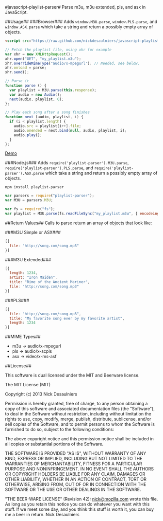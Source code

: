 #javascript-playlist-parser#
Parse m3u, m3u extended, pls, and asx in JavaScript.

##Usage##
###Browser###
Adds `window.M3U.parse`, `window.PLS.parse`, and `window.ASX.parse` which take a
string and return a possibly empty array of objects.

```html
<script src="https://raw.github.com/nickdesaulniers/javascript-playlist-parser/master/lib/parser.min.js"></script>
```

```javascript
// Fetch the playlist file, using xhr for example
var xhr = new XMLHttpRequest();
xhr.open("GET", "my_playlist.m3u");
xhr.overrideMimeType("audio/x-mpegurl"); // Needed, see below.
xhr.onload = parse;
xhr.send();

// Parse it
function parse () {
  var playlist = M3U.parse(this.response);
  var audio = new Audio();
  next(audio, playlist, 0);
};

// Play each song after a song finishes
function next (audio, playlist, i) {
  if (i < playlist.length) {
    audio.src = playlist[i++].file;
    audio.onended = next.bind(null, audio, playlist, i);
    audio.play();
  }
};
```

[Demo](http://nickdesaulniers.github.io/javascript-playlist-parser/)

###Node.js###
Adds `require('playlist-parser').M3U.parse`,
`require('playlist-parser').PLS.parse`,
and `require('playlist-parser').ASX.parse`
which take a string and return
a possibly empty array of objects.

`npm install playlist-parser`
```javascript
var parsers = require("playlist-parser");
var M3U = parsers.M3U;

var fs = require("fs");
var playlist = M3U.parse(fs.readFileSync("my_playlist.m3u", { encodeing: "utf8" }));
```
##Return Values##
Calls to parse return an array of objects that look like:

###M3U Simple or ASX###
```javascript
[{
  file: "http://song.com/song.mp3"
}]
```

###M3U Extended###
```javascript
[{
  length: 1234,
  artist: "Iron Maiden",
  title: "Rime of the Ancient Mariner",
  file: "http://song.com/song.mp3"
}]
```

###PLS###
```javascript
[{
  file: "http://song.com/song.mp3",
  title: "My favorite song ever by my favorite artist",
  length: 1234
}]
```

##MIME Types##
* m3u -> audio/x-mpegurl
* pls -> audio/x-scpls
* asx -> video/x-ms-asf

##License##

This software is dual licensed under the MIT and Beerware license.

The MIT License (MIT)

Copyright (c) 2013 Nick Desaulniers

Permission is hereby granted, free of charge, to any person obtaining a copy of
this software and associated documentation files (the "Software"), to deal in
the Software without restriction, including without limitation the rights to
use, copy, modify, merge, publish, distribute, sublicense, and/or sell copies of
the Software, and to permit persons to whom the Software is furnished to do so,
subject to the following conditions:

The above copyright notice and this permission notice shall be included in all
copies or substantial portions of the Software.

THE SOFTWARE IS PROVIDED "AS IS", WITHOUT WARRANTY OF ANY KIND, EXPRESS OR
IMPLIED, INCLUDING BUT NOT LIMITED TO THE WARRANTIES OF MERCHANTABILITY, FITNESS
FOR A PARTICULAR PURPOSE AND NONINFRINGEMENT. IN NO EVENT SHALL THE AUTHORS OR
COPYRIGHT HOLDERS BE LIABLE FOR ANY CLAIM, DAMAGES OR OTHER LIABILITY, WHETHER
IN AN ACTION OF CONTRACT, TORT OR OTHERWISE, ARISING FROM, OUT OF OR IN
CONNECTION WITH THE SOFTWARE OR THE USE OR OTHER DEALINGS IN THE SOFTWARE.

"THE BEER-WARE LICENSE" (Revision 42):
<nick@mozilla.com> wrote this file. As long as you retain this
notice you can do whatever you want with this stuff. If we meet some day,
and you think this stuff is worth it, you can buy me a beer in return.
Nick Desaulniers

